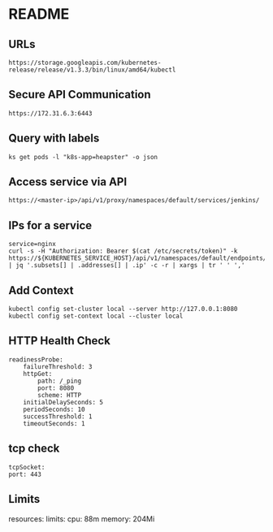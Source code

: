 # README

## URLs

	https://storage.googleapis.com/kubernetes-release/release/v1.3.3/bin/linux/amd64/kubectl

## Secure API Communication

	https://172.31.6.3:6443

## Query with labels

	ks get pods -l "k8s-app=heapster" -o json

## Access service via API

	https://<master-ip>/api/v1/proxy/namespaces/default/services/jenkins/

## IPs for a service

	service=nginx
	curl -s -H "Authorization: Bearer $(cat /etc/secrets/token)" -k https://${KUBERNETES_SERVICE_HOST}/api/v1/namespaces/default/endpoints/${service} | jq '.subsets[] | .addresses[] | .ip' -c -r | xargs | tr ' ' ','

## Add Context

	kubectl config set-cluster local --server http://127.0.0.1:8080
	kubectl config set-context local --cluster local

## HTTP Health Check

	readinessProbe:
		failureThreshold: 3
		httpGet:
			path: /_ping
			port: 8080
			scheme: HTTP
		initialDelaySeconds: 5
		periodSeconds: 10
		successThreshold: 1
		timeoutSeconds: 1

## tcp check

	tcpSocket:
  	port: 443


## Limits

  resources:
		limits:
			cpu: 88m
			memory: 204Mi
